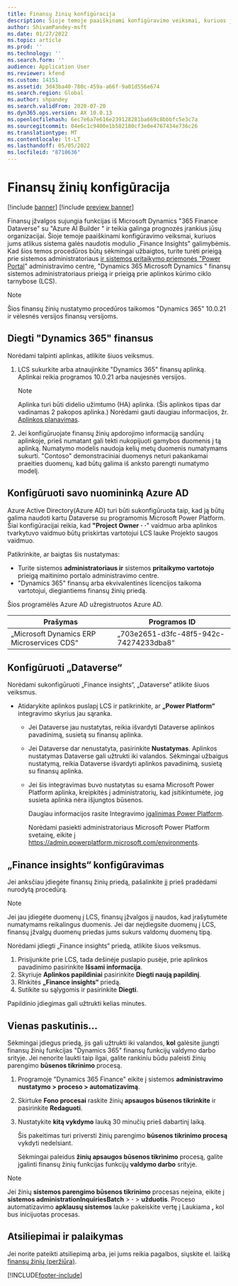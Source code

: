 ```yaml
---
title: Finansų žinių konfigūracija
description: Šioje temoje paaiškinami konfigūravimo veiksmai, kuriuos jums atlikus sistema galės naudotis modulio „Finance Insights” galimybėmis.
author: ShivamPandey-msft
ms.date: 01/27/2022
ms.topic: article
ms.prod: ''
ms.technology: ''
ms.search.form: ''
audience: Application User
ms.reviewer: kfend
ms.custom: 14151
ms.assetid: 3d43ba40-780c-459a-a66f-9a01d556e674
ms.search.region: Global
ms.author: shpandey
ms.search.validFrom: 2020-07-20
ms.dyn365.ops.version: AX 10.0.13
ms.openlocfilehash: 6ec7e6a7e616e239128281ba669c8bbbfc5e3c7a
ms.sourcegitcommit: 04e6c1c9400e1b582180cf3e0e4767434e736c26
ms.translationtype: MT
ms.contentlocale: lt-LT
ms.lasthandoff: 05/05/2022
ms.locfileid: "8710636"
---
```

# <a name="configuration-for-finance-insights"></a>Finansų žinių konfigūracija

[!include [banner](../includes/banner.md)]
[!include [preview banner](../includes/preview-banner.md)]

Finansų įžvalgos sujungia funkcijas iš Microsoft Dynamics "365 Finance Dataverse" su "Azure AI Builder " ir teikia galinga prognozės įrankius jūsų organizacijai. Šioje temoje paaiškinami konfigūravimo veiksmai, kuriuos jums atlikus sistema galės naudotis modulio „Finance Insights” galimybėmis. Kad šios temos procedūros būtų sėkmingai užbaigtos, turite turėti prieigą prie sistemos administratoriaus [ir sistemos pritaikymo priemonės "Power Portal](https://admin.powerplatform.microsoft.com/)" administravimo centre, "Dynamics 365 Microsoft Dynamics " finansų sistemos administratoriaus prieigą ir prieigą prie aplinkos kūrimo ciklo tarnybose (LCS).

> [!NOTE]
> Šios finansų žinių nustatymo procedūros taikomos "Dynamics 365" 10.0.21 ir vėlesnės versijos finansų versijoms.

## <a name="deploy-dynamics-365-finance"></a>Diegti "Dynamics 365" finansus

Norėdami talpinti aplinkas, atlikite šiuos veiksmus.

1. LCS sukurkite arba atnaujinkite "Dynamics 365" finansų aplinką. Aplinkai reikia programos 10.0.21 arba naujesnės versijos.

    > [!NOTE]
    > Aplinka turi būti didelio užimtumo (HA) aplinka. (Šis aplinkos tipas dar vadinamas 2 pakopos aplinka.) Norėdami gauti daugiau informacijos, žr. [Aplinkos planavimas](../../fin-ops-core/fin-ops/imp-lifecycle/environment-planning.md).

2. Jei konfigūruojate finansų žinių apdorojimo informaciją sandūrų aplinkoje, prieš numatant gali tekti nukopijuoti gamybos duomenis į tą aplinką. Numatymo modelis naudoja kelių metų duomenis numatymams sukurti. "Contoso" demonstraciniai duomenys neturi pakankamai praeities duomenų, kad būtų galima iš anksto parengti numatymo modelį. 

## <a name="configure-your-azure-ad-tenant"></a>Konfigūruoti savo nuomininką Azure AD

Azure Active Directory(Azure AD) turi būti sukonfigūruota taip, kad ją būtų galima naudoti kartu Dataverse su programomis Microsoft Power Platform. Šiai konfigūracijai reikia, kad **"Project Owner** **·** **·**" vaidmuo arba aplinkos tvarkytuvo vaidmuo būtų priskirtas vartotojui LCS lauke Projekto saugos vaidmuo.

Patikrinkite, ar baigtas šis nustatymas:

- Turite sistemos **administratoriaus ir** sistemos **pritaikymo vartotojo** prieigą maitinimo portalo administravimo centre.
- "Dynamics 365" finansų arba ekvivalentinės licencijos taikoma vartotojui, diegiantiems finansų žinių priedą.

Šios programėlės Azure AD užregistruotos Azure AD.

|  Prašymas                             | Programos ID                               |
|------------------------------------------|--------------------------------------|
| „Microsoft Dynamics ERP Microservices CDS“ | „703e2651-d3fc-48f5-942c-74274233dba8“ |
    
## <a name="configure-dataverse"></a>Konfigūruoti „Dataverse“

Norėdami sukonfigūruoti „Finance insights“, „Dataverse“ atlikite šiuos veiksmus.

- Atidarykite aplinkos puslapį LCS ir patikrinkite, ar **„Power Platform“** integravimo skyrius jau sąranka.

    - Jei Dataverse jau nustatytas, reikia išvardyti Dataverse aplinkos pavadinimą, susietą su finansų aplinka.
    - Jei Dataverse dar nenustatyta, pasirinkite **Nustatymas**. Aplinkos nustatymas Dataverse gali užtrukti iki valandos. Sėkmingai užbaigus nustatymą, reikia Dataverse išvardyti aplinkos pavadinimą, susietą su finansų aplinka.
    - Jei šis integravimas buvo nustatytas su esama Microsoft Power Platform aplinka, kreipkitės į administratorių, kad įsitikintumėte, jog susieta aplinka nėra išjungtos būsenos.

        Daugiau informacijos rasite Integravimo [įgalinimas Power Platform](../../fin-ops-core/dev-itpro/power-platform/enable-power-platform-integration.md). 

        Norėdami pasiekti administratoriaus Microsoft Power Platform svetainę, eikite į <https://admin.powerplatform.microsoft.com/environments>.

## <a name="configure-the-finance-insights-add-in"></a>„Finance insights“ konfigūravimas

Jei anksčiau įdiegėte finansų žinių priedą, pašalinkite jį prieš pradėdami nurodytą procedūrą.

> [!NOTE]
> Jei jau įdiegėte duomenų į LCS, finansų įžvalgos jį naudos, kad įrašytumėte numatymams reikalingus duomenis. Jei dar neįdiegsite duomenų į LCS, finansų įžvalgų duomenų priedas jums sukurs valdomų duomenų tipą.

Norėdami įdiegti „Finance insights“ priedą, atlikite šiuos veiksmus.

1. Prisijunkite prie LCS, tada dešinėje puslapio pusėje, prie aplinkos pavadinimo pasirinkite **Išsami informacija**.
2. Skyriuje **Aplinkos papildiniai** pasirinkite **Diegti naują papildinį**.
3. RInkitės **„Finance insights“** priedą.
4. Sutikite su sąlygomis ir pasirinkite **Diegti**.

Papildinio įdiegimas gali užtrukti kelias minutes.

## <a name="one-last-thing"></a>Vienas paskutinis...

Sėkmingai įdiegus priedą, jis gali užtrukti iki valandos, **kol** galėsite įjungti finansų žinių funkcijas "Dynamics 365" finansų funkcijų valdymo darbo srityje. Jei nenorite laukti taip ilgai, galite rankiniu būdu paleisti žinių parengimo **būsenos tikrinimo** procesą. 

1. Programoje "Dynamics 365 Finance" eikite į sistemos **administravimo nustatymo \> proceso \> automatizavimą**.
2. Skirtuke **Fono procesai** raskite žinių **apsaugos būsenos tikrinkite** ir pasirinkite **Redaguoti**.
3. Nustatykite **kitą vykdymo** lauką 30 minučių prieš dabartinį laiką.

   Šis pakeitimas turi priversti žinių parengimo **būsenos tikrinimo procesą** vykdyti nedelsiant.

   Sėkmingai paleidus **žinių apsaugos būsenos tikrinimo** procesą, galite įgalinti finansų žinių funkcijas funkcijų **valdymo darbo** srityje.

> [!NOTE]
> Jei žinių **sistemos parengimo būsenos tikrinimo** procesas neįeina, eikite į **sistemos administrationInquiriesBatch** > **·** > **užduotis**. Proceso automatizavimo **apklausų sistemos** lauke pakeiskite vertę į Laukiama **,** kol bus inicijuotas procesas. 
> 
## <a name="feedback-and-support"></a>Atsiliepimai ir palaikymas

Jei norite pateikti atsiliepimą arba, jei jums reikia pagalbos, siųskite el. laišką [finansų žinių (peržiūra)](mailto:fiap@microsoft.com).

[!INCLUDE[footer-include](../../includes/footer-banner.md)]
